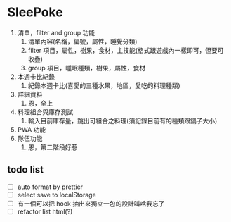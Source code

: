 # SleePoke

1. 清單，filter and group 功能
   1. 清單內容(名稱，編號，屬性，睡覺分類)
   2. filter 項目，屬性，樹果，食材，主技能(格式跟遊戲內一樣即可，但要可收疊)
   3. group 項目，睡眠種類，樹果，屬性，食材
2. 本週卡比紀錄
   1. 紀錄本週卡比(喜愛的三種水果，地區，愛吃的料理種類)
3. 詳細資料
   1. 恩，全上
4. 料理組合與庫存測試
   1. 輸入目前庫存量，跳出可組合之料理(須記錄目前有的種類跟鍋子大小)
5. PWA 功能
6. 隊伍功能
   1. 恩，第二階段好惹

## todo list

- [ ] auto format by prettier
- [ ] select save to localStorage
- [ ] 有一個可以把 hook 抽出來獨立一包的設計叫啥我忘了
- [ ] refactor list html(?)
